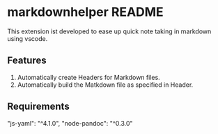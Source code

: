 # markdownhelper README

This extension ist developed to ease up quick note taking in markdown using vscode.


## Features

1. Automatically create Headers for Markdown files.
2. Automatically build the Matkdown file as specified in Header.

## Requirements

"js-yaml": "^4.1.0",
"node-pandoc": "^0.3.0"


